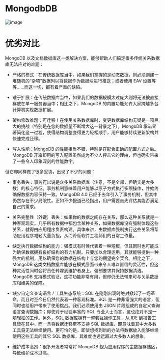 

# MongodbDB 

![image](https://user-images.githubusercontent.com/5803001/51297667-2ca78400-1a5c-11e9-9a52-7b358fa0148c.png)

# 优劣对比

MongoDB 以及文档数据库这一类解决方案，能够帮助人们搞定很多传统关系数据库无法应对的难题：

- 严格的模式：在传统数据库当中，如果我们掌握的是动态数据，则必须创建一堆随机的“杂项”数据列以将数据作为数据块进行推送；或者使用 EAV 设置等等……而这一切，都有着严重的缺陷。

- 难于扩展：在传统数据库当中，如果我们的数据规模太过庞大则将无法被直接存放在单一服务器当中；相比之下，MongoDB 的内置功能允许大家跨越多台计算机实现数据扩展。

- 架构修改难题：可迁移！在使用关系数据库时，变更数据库结构无疑是一项巨大的挑战（特别是在您的数据量不断增大这一背景之下）。MongoDB 承诺显著简化这一过程，使得结构调整变得更为轻松顺手，用户能够持续更新架构并快速完成迁移。

- 写入性能：MongoDB 的性能相当不错，特别是在配合正确的配置方式之后。MongoDB 开箱即用的写入配置虽然成为不少人抨击它的理由，但也确实带来了一些令人印象深刻的性能数字。

但它却同样做了很多妥协，出现了不少的问题：

- 事务丢失：事务可以说是众多关系数据库（注意，不是全部，但确实是大多数）的核心特征。事务机制意味着用户能够以原子方式执行多项操作，并始终确保数据内容保持一致。MongoDB 4.0 已经于去年引入了事务机制，但其中仍然存在不少局限性。正如不少报道已经指出，用户需要首先评估其能否满足自己的需求。

- 关系完整性（外键）丢失：如果你的数据之间存在关系，那么这种关系就是一种客观现实。几乎所有数据中都包含某种关系，如果数据库没有强制体现这些关系，就得由应用程序负责构建。具体来讲，由数据库强制执行这些关系将帮助应用程序减轻大量负担，从而降低软件工程师们的日常工作量。

- 缺乏执行数据结构的能力：强模式有时候代表着一种短板，但其同时也可能成为确保数据拥有良好结构的有力机制。只要加以合理运用，其就能够提供一种强大的机制，用以确保您的数据在结构上与您的期望完全契合。相比之下，MongoDB 这类文档数据库能够在模式层面带来令人难以置信的灵活性，但这种灵活性同时会将责任转嫁到维护者身上，强制要求其保持数据清洁。MongoDB 支持模式验证，这项功能非常有用，但却仍无法带来可与关系数据库相媲美的保障。

- 缺少自定义查询语言 / 工具生态系统：SQL 在刚刚出现时绝对掀起了一场革命，而且时至今日仍然代表着一种客观标准。SQL 是一种非常强大的语言，但同时也给用户带来了使用挑战。我们必须使用由 JSON 片段组成的自定义查询语言查询数据库；即使对于经验丰富的 SQL 专业人士而言，这也绝对不是一项轻松的工作。另外，SQL 数据库拥有一整套互操作工具，从 IDE 到报告工具皆在其中。而一旦将数据迁移至不支持 SQL 数据库，即意味着其中大多数工具将无法继续使用。更可怕的是，即使想找到新的办法将数据放入能够继续使用这些工具的其它 SQL 数据库，其难度也远远超过大多数人的想象。

- 维护成本高昂：很多开发者常常将 MongoDB 视为应用程序的主数据存储区，导致维护成本过高。